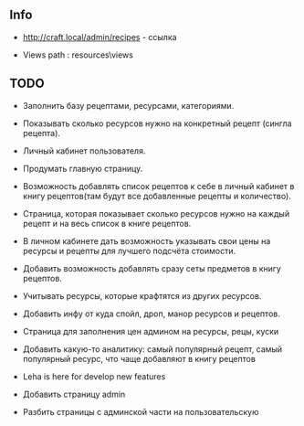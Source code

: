 ## Info
- http://craft.local/admin/recipes - ссылка

- Views path : resources\views
## TODO

- Заполнить базу рецептами, ресурсами, категориями.


- Показывать сколько ресурсов нужно на конкретный рецепт (сингла рецепта).

- Личный кабинет пользователя.

- Продумать главную страницу.

- Возможность добавлять список рецептов к себе в личный кабинет в книгу рецептов(там будут все добавленные рецепты и количество).

- Страница, которая показывает сколько ресурсов нужно на каждый рецепт и на весь список в книге рецептов.

- В личном кабинете дать возможность указывать свои цены на ресурсы и рецепты для лучшего подсчёта стоимости.

- Добавить возможность добавлять сразу сеты предметов в книгу рецептов.

- Учитывать ресурсы, которые крафтятся из других ресурсов.

- Добавить инфу от куда спойл, дроп, манор ресурсов и рецептов.

- Страница для заполнения цен админом на ресурсы, рецы, куски

- Добавить какую-то аналитику: самый популярный рецепт, самый популярный ресурс, что чаще добавляют в книгу рецептов 

- Leha is here for develop new features

- Добавить страницу admin

- Разбить страницы с админской части на пользовательскую